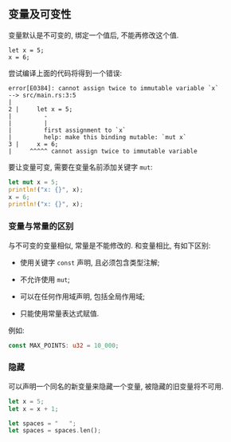 ## 变量及可变性

变量默认是不可变的, 绑定一个值后, 不能再修改这个值.

```rust,ignore
let x = 5;
x = 6;
```

尝试编译上面的代码将得到一个错误:

    error[E0384]: cannot assign twice to immutable variable `x`
    --> src/main.rs:3:5
    |
    2 |     let x = 5;
    |         -
    |         |
    |         first assignment to `x`
    |         help: make this binding mutable: `mut x`
    3 |     x = 6;
    |     ^^^^^ cannot assign twice to immutable variable

要让变量可变, 需要在变量名前添加关键字 `mut`:

```rust
let mut x = 5;
println!("x: {}", x);
x = 6;
println!("x: {}", x);
```


### 变量与常量的区别

与不可变的变量相似, 常量是不能修改的. 和变量相比, 有如下区别:

* 使用关键字 `const` 声明, 且必须包含类型注解;

* 不允许使用 `mut`;

* 可以在任何作用域声明, 包括全局作用域;

* 只能使用常量表达式赋值.

例如:

```rust
const MAX_POINTS: u32 = 10_000;
```


### 隐藏

可以声明一个同名的新变量来隐藏一个变量, 被隐藏的旧变量将不可用.

```rust
let x = 5;
let x = x + 1;

let spaces = "   ";
let spaces = spaces.len();
```
